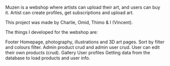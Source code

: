 
Muzen is a webshop where artists can upload their art, and users can buy it. Artist can create profiles, get subscriptions and upload art.

This project was made by Charlie, Omid, Thimo & I (Vincent).

The things I developed for the webshop are:

Footer 
Homepage, photography, illustrations and 3D art pages.
Sort by filter and colours filter.
Admin product crud and admin user crud.
User can edit their own products (crud).
Gallery
User profiles
Getting data from the database to load products and user info.
